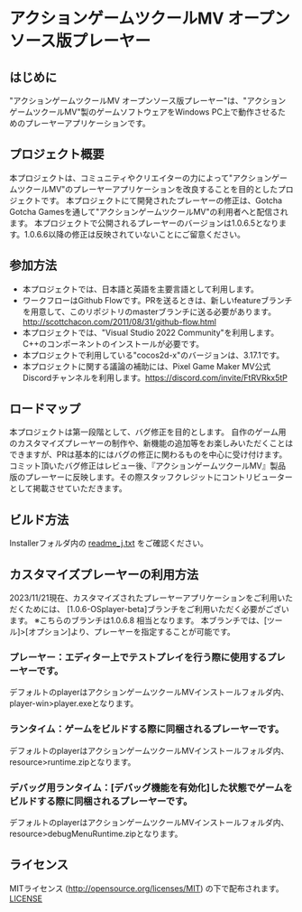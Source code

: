 
# アクションゲームツクールMV オープンソース版プレーヤー 

## はじめに

"アクションゲームツクールMV オープンソース版プレーヤー"は、"アクションゲームツクールMV"製のゲームソフトウェアをWindows PC上で動作させるためのプレーヤーアプリケーションです。

## プロジェクト概要

本プロジェクトは、コミュニティやクリエイターの力によって"アクションゲームツクールMV"のプレーヤーアプリケーションを改良することを目的としたプロジェクトです。
本プロジェクトにて開発されたプレーヤーの修正は、Gotcha Gotcha Gamesを通して"アクションゲームツクールMV"の利用者へと配信されます。
本プロジェクトで公開されるプレーヤーのバージョンは1.0.6.5となります。1.0.6.6以降の修正は反映されていないことにご留意ください。

## 参加方法

- 本プロジェクトでは、日本語と英語を主要言語として利用します。
- ワークフローはGithub Flowです。PRを送るときは、新しいfeatureブランチを用意して、このリポジトリのmasterブランチに送る必要があります。http://scottchacon.com/2011/08/31/github-flow.html
- 本プロジェクトでは、"Visual Studio 2022 Community"を利用します。C++のコンポーネントのインストールが必要です。
- 本プロジェクトで利用している"cocos2d-x"のバージョンは、3.17.1です。
- 本プロジェクトに関する議論の補助には、Pixel Game Maker MV公式Discordチャンネルを利用します。https://discord.com/invite/FtRVRkx5tP

## ロードマップ

本プロジェクトは第一段階として、バグ修正を目的とします。
自作のゲーム用のカスタマイズプレーヤーの制作や、新機能の追加等をお楽しみいただくことはできますが、PRは基本的にはバグの修正に関わるものを中心に受け付けます。
コミット頂いたバグ修正はレビュー後、『アクションゲームツクールMV』製品版のプレーヤーに反映します。その際スタッフクレジットにコントリビューターとして掲載させていただきます。

## ビルド方法

Installerフォルダ内の
[readme_j.txt](/Installer/readme_j.txt)
をご確認ください。

## カスタマイズプレーヤーの利用方法
2023/11/21現在、カスタマイズされたプレーヤーアプリケーションをご利用いただくためには、
[1.0.6-OSplayer-beta]ブランチをご利用いただく必要がございます。
※こちらのブランチは1.0.6.8 相当となります。
本ブランチでは、[ツール]>[オプション]より、プレーヤーを指定することが可能です。

### プレーヤー：エディター上でテストプレイを行う際に使用するプレーヤーです。
デフォルトのplayerはアクションゲームツクールMVインストールフォルダ内、player-win>player.exeとなります。
### ランタイム：ゲームをビルドする際に同梱されるプレーヤーです。
デフォルトのplayerはアクションゲームツクールMVインストールフォルダ内、resource>runtime.zipとなります。
### デバッグ用ランタイム：[デバッグ機能を有効化]した状態でゲームをビルドする際に同梱されるプレーヤーです。
デフォルトのplayerはアクションゲームツクールMVインストールフォルダ内、resource>debugMenuRuntime.zipとなります。

## ライセンス

MITライセンス (http://opensource.org/licenses/MIT) の下で配布されます。
[LICENSE](LICENSE)
